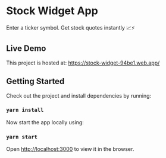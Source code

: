 # Stock Widget App

Enter a ticker symbol. Get stock quotes instantly 📈⚡️

## Live Demo

This project is hosted at: https://stock-widget-94be1.web.app/

## Getting Started

Check out the project and install dependencies by running:

### `yarn install`

Now start the app locally using:

### `yarn start`

Open [http://localhost:3000](http://localhost:3000) to view it in the browser.




